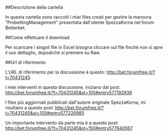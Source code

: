 ##Descrizione della cartella

In questa cartella sono raccolti i miei files creati per gestire la manovra "ProbettingManagement" presentata dall'utente SpezzaKorna nel forum Betterbet.

##Come effettuare il download

Per scaricare i singoli file in Excel bisogna cliccare sul file finché non si apre il suo dettaglio, dopodiché si premere su Raw.

##Url di riferimento

L'URL di riferimento per la discussione è questo:
http://bet.forumfree.it/?t=70431245

I miei interventi in questa discussione, iniziano dal post:
http://bet.forumfree.it/?t=70431245&st=105#entry577192939

I files più aggiornati pubblicati dall'autore originale SpezzaKorna, mi risultano a questo post:
http://bet.forumfree.it/?t=70431245&st=105#entry577226985

Un importante intervento da parte mia è a questo post:
http://bet.forumfree.it/?t=70431245&st=150#entry577640567
